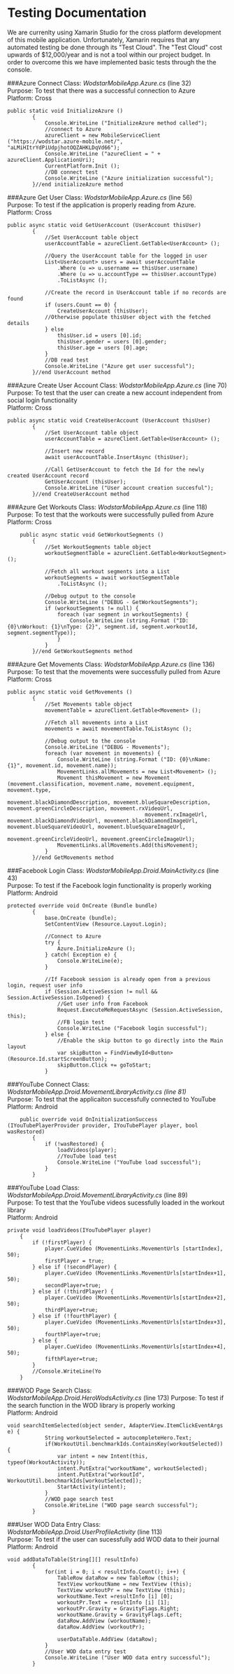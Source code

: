 # Testing Documentation
We are currenlty using Xamarin Studio for the cross platform development of this mobile application. Unfortunately, Xamarin requires that any automated testing be done through its "Test Cloud". The "Test Cloud" cost upwards of $12,000/year and is not a tool within our project budget. In order to overcome this we have implemented basic tests through the the console.

###Azure Connect
Class: *WodstarMobileApp.Azure.cs* (line 32)<br/>
Purpose: To test that there was a successful connection to Azure<br/>
Platform: Cross <br/>

	public static void InitializeAzure ()
			{
				Console.WriteLine ("InitializeAzure method called");
				//connect to Azure
				azureClient = new MobileServiceClient ("https://wodstar.azure-mobile.net/", "aLMiHItrYdPiUdpjhotOQZAHKLDqVd66");
				Console.WriteLine ("azureClient = " + azureClient.ApplicationUri);
				CurrentPlatform.Init ();
				//DB connect test
				Console.WriteLine ("Azure initialization successful");
			}//end initializeAzure method

###Azure Get User
Class: *WodstarMobileApp.Azure.cs* (line 56) <br/>
Purpose: To test if the application is properly reading from Azure. <br/>
Platform: Cross <br/>


	public async static void GetUserAccount (UserAccount thisUser) 
			{
				//Set UserAccount table object
				userAccountTable = azureClient.GetTable<UserAccount> ();

				//Query the UserAccount table for the logged in user
				List<UserAccount> users = await userAccountTable
					.Where (u => u.username == thisUser.username)
					.Where (u => u.accountType == thisUser.accountType)
					.ToListAsync ();
	
				//Create the record in UserAccount table if no records are found
				if (users.Count == 0) {
					CreateUserAccount (thisUser);
				//Otherwise populate thisUser object with the fetched details
				} else 
					thisUser.id = users [0].id;
					thisUser.gender = users [0].gender;
					thisUser.age = users [0].age;
				}
				//DB read test
				Console.WriteLine ("Azure get user successful");
			}//end UserAccount method


###Azure Create User Account
Class: *WodstarMobileApp.Azure.cs* (line 70) <br/>
Purpose: To test that the user can create a new account independent from social login functionality <br/>
Platform: Cross <br/>


	public async static void CreateUserAccount (UserAccount thisUser)
			{
				//Set UserAccount table object
				userAccountTable = azureClient.GetTable<UserAccount> ();
	
				//Insert new record
				await userAccountTable.InsertAsync (thisUser);
	
				//Call GetUserAccount to fetch the Id for the newly created UserAccount record
				GetUserAccount (thisUser);
				Console.WriteLine ("User account creation succesful");
			}//end CreateUserAccount method
			
			
###Azure Get Workouts
Class: *WodstarMobileApp.Azure.cs* (line 118) <br/>
Purpose: To test that the workouts were successfully pulled from Azure <br/>
Platform: Cross <br/>

		public async static void GetWorkoutSegments ()
			{
				//Set WorkoutSegments table object
				workoutSegmentTable = azureClient.GetTable<WorkoutSegment> ();
	
				//Fetch all workout segments into a List
				workoutSegments = await workoutSegmentTable
					.ToListAsync ();
	
				//Debug output to the console
				Console.WriteLine ("DEBUG - GetWorkoutSegments");
				if (workoutSegments != null) {
					foreach (var segment in workoutSegments) {
						Console.WriteLine (string.Format ("ID: {0}\nWorkout: {1}\nType: {2}", segment.id, segment.workoutId, segment.segmentType));
					}
				}
			}//end GetWorkoutSegments method

###Azure Get Movements
Class: *WodstarMobileApp.Azure.cs* (line 136) <br/>
Purpose: To test that the movements were successfully pulled from Azure <br/>
Platform: Cross <br/>

	public async static void GetMovements ()
			{
				//Set Movements table object
				movementTable = azureClient.GetTable<Movement> ();
	
				//Fetch all movements into a List
				movements = await movementTable.ToListAsync ();
	
				//Debug output to the console
				Console.WriteLine ("DEBUG - Movements");
				foreach (var movement in movements) {
					Console.WriteLine (string.Format ("ID: {0}\nName: {1}", movement.id, movement.name));
					MovementLinks.allMovements = new List<Movement> ();
					Movement thisMovement = new Movement (movement.classification, movement.name, movement.equipment, movement.type,
						                        movement.blackDiamondDescription, movement.blueSquareDescription, movement.greenCircleDescription, movement.rxVideoUrl,
						                        movement.rxImageUrl, movement.blackDiamondVideoUrl, movement.blackDiamondImageUrl, movement.blueSquareVideoUrl, movement.blueSquareImageUrl,
						                        movement.greenCircleVideoUrl, movement.greenCircleImageUrl);
					MovementLinks.allMovements.Add(thisMovement);
				}
			}//end GetMovements method

###Facebook Login
Class: *WodstarMobileApp.Droid.MainActivity.cs* (line 43) <br/>
Purpose: To test if the Facebook login functionality is properly working <br/>
Platform: Android <br/>


	protected override void OnCreate (Bundle bundle)
			{
				base.OnCreate (bundle);
				SetContentView (Resource.Layout.Login);
	
				//Connect to Azure
				try {
					Azure.InitializeAzure ();
				} catch( Exception e) {
					Console.WriteLine(e);
				}
	
				//If Facebook session is already open from a previous login, request user info
				if (Session.ActiveSession != null && Session.ActiveSession.IsOpened) {
					//Get user info from Facebook
					Request.ExecuteMeRequestAsync (Session.ActiveSession, this);
					//FB login test
					Console.WriteLine ("Facebook login successful");
				} else {
					//Enable the skip button to go directly into the Main layout
					var skipButton = FindViewById<Button> (Resource.Id.startScreenButton);
					skipButton.Click += goToStart;
				}

###YouTube Connect
Class: *WodstarMobileApp.Droid.MovementLibraryActivity.cs (line 81)*<br/>
Purpose: To test that the applicaiton successfully connected to YouTube <br/>
Platform: Android </br>


		public override void OnInitializationSuccess (IYouTubePlayerProvider provider, IYouTubePlayer player, bool wasRestored)
			{
				if (!wasRestored) {
					loadVideos(player);
					//YouTube load test
					Console.WriteLine ("YouTube load successful");
				} 
			}


###YouTube Load
Class: *WodstarMobileApp.Droid.MovementLibraryActivity.cs* (line 89) <br/>
Purpose: To test that the YouTube videos sucessfully loaded in the workout library <br/>
Platform: Android <br/>

	private void loadVideos(IYouTubePlayer player) 
		{
			if (!firstPlayer) {
				player.CueVideo (MovementLinks.MovementUrls [startIndex], 50);
				firstPlayer = true;
			} else if (!secondPlayer) {
				player.CueVideo (MovementLinks.MovementUrls[startIndex+1], 50);
				secondPlayer=true;
			} else if (!thirdPlayer) {
				player.CueVideo (MovementLinks.MovementUrls[startIndex+2], 50);
				thirdPlayer=true;
			} else if (!fourthPlayer) {
				player.CueVideo (MovementLinks.MovementUrls[startIndex+3], 50);
				fourthPlayer=true;
			} else {
				player.CueVideo (MovementLinks.MovementUrls[startIndex+4], 50);
				fifthPlayer=true;
			}
			//Console.WriteLine(Yo
		}


###WOD Page Search
Class: *WodstarMobileApp.Droid.HeroWodsActivity.cs* (line 173)
Purpose: To test if the search function in the WOD library is properly working<br/>
Platform: Android <br/>

	void searchItemSelected(object sender, AdapterView.ItemClickEventArgs e) {
				String workoutSelected = autocompleteHero.Text;
				if(WorkoutUtil.benchmarkIds.ContainsKey(workoutSelected)) {
					var intent = new Intent(this, typeof(WorkoutActivity));
					intent.PutExtra("workoutName", workoutSelected);
					intent.PutExtra("workoutId", WorkoutUtil.benchmarkIds[workoutSelected]);
					StartActivity(intent);
				}
				//WOD page search test
				Console.WriteLine ("WOD page search successful");
			}

###User WOD Data Entry
Class: *WodstarMobileApp.Droid.UserProfileActivity* (line 113) <br/>
Purpose: To test if the user can sucessfully add WOD data to their journal <br/>
Platform: Android <br/>

	void addDataToTable(String[][] resultInfo) 
			{
				for(int i = 0; i < resultInfo.Count(); i++) {
					TableRow dataRow = new TableRow (this);
					TextView workoutName = new TextView (this);
					TextView workoutPr = new TextView (this);
					workoutName.Text =resultInfo [i] [0];
					workoutPr.Text = resultInfo [i] [1];
					workoutPr.Gravity = GravityFlags.Right;
					workoutName.Gravity = GravityFlags.Left;
					dataRow.AddView (workoutName);
					dataRow.AddView (workoutPr);
	
					userDataTable.AddView (dataRow);
				}
				//User WOD data entry test
				Console.WriteLine ("User WOD data entry successful");
			}





